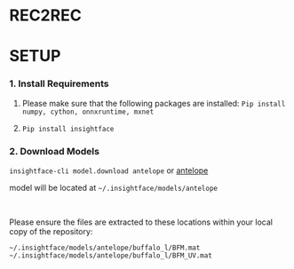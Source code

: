 # REC2REC


# SETUP
### 1. Install Requirements
  1. Please make sure that the following packages are installed:
    ```Pip install numpy, cython, onnxruntime, mxnet ```
  
  2. ```Pip install insightface```


### 2. Download Models
  ```insightface-cli model.download antelope```
  or [antelope](https://onedrive.live.com/?authkey=%21ADJ0aAOSsc90neY&cid=4A83B6B633B029CC&id=4A83B6B633B029CC%215837&parId=4A83B6B633B029CC%215834&action=locate)
  
  model will be located at ```~/.insightface/models/antelope```
  
  <br>
  
  Please ensure the files are extracted to these locations within your local copy of the repository:
  ```
  ~/.insightface/models/antelope/buffalo_l/BFM.mat
  ~/.insightface/models/antelope/buffalo_l/BFM_UV.mat
  ```
